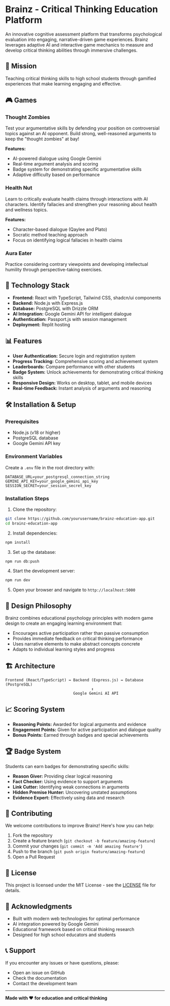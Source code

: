 # Brainz - Critical Thinking Education Platform

An innovative cognitive assessment platform that transforms psychological evaluation into engaging, narrative-driven game experiences. Brainz leverages adaptive AI and interactive game mechanics to measure and develop critical thinking abilities through immersive challenges.

## 🎯 Mission

Teaching critical thinking skills to high school students through gamified experiences that make learning engaging and effective.

## 🎮 Games

### Thought Zombies
Test your argumentative skills by defending your position on controversial topics against an AI opponent. Build strong, well-reasoned arguments to keep the "thought zombies" at bay!

**Features:**
- AI-powered dialogue using Google Gemini
- Real-time argument analysis and scoring
- Badge system for demonstrating specific argumentative skills
- Adaptive difficulty based on performance

### Health Nut
Learn to critically evaluate health claims through interactions with AI characters. Identify fallacies and strengthen your reasoning about health and wellness topics.

**Features:**
- Character-based dialogue (Qaylee and Plato)
- Socratic method teaching approach
- Focus on identifying logical fallacies in health claims

### Aura Eater
Practice considering contrary viewpoints and developing intellectual humility through perspective-taking exercises.

## 🚀 Technology Stack

- **Frontend:** React with TypeScript, Tailwind CSS, shadcn/ui components
- **Backend:** Node.js with Express.js
- **Database:** PostgreSQL with Drizzle ORM
- **AI Integration:** Google Gemini API for intelligent dialogue
- **Authentication:** Passport.js with session management
- **Deployment:** Replit hosting

## 📊 Features

- **User Authentication:** Secure login and registration system
- **Progress Tracking:** Comprehensive scoring and achievement system
- **Leaderboards:** Compare performance with other students
- **Badge System:** Unlock achievements for demonstrating critical thinking skills
- **Responsive Design:** Works on desktop, tablet, and mobile devices
- **Real-time Feedback:** Instant analysis of arguments and reasoning

## 🛠️ Installation & Setup

### Prerequisites
- Node.js (v18 or higher)
- PostgreSQL database
- Google Gemini API key

### Environment Variables
Create a `.env` file in the root directory with:

```env
DATABASE_URL=your_postgresql_connection_string
GEMINI_API_KEY=your_google_gemini_api_key
SESSION_SECRET=your_session_secret_key
```

### Installation Steps

1. Clone the repository:
```bash
git clone https://github.com/yourusername/brainz-education-app.git
cd brainz-education-app
```

2. Install dependencies:
```bash
npm install
```

3. Set up the database:
```bash
npm run db:push
```

4. Start the development server:
```bash
npm run dev
```

5. Open your browser and navigate to `http://localhost:5000`

## 🎨 Design Philosophy

Brainz combines educational psychology principles with modern game design to create an engaging learning environment that:

- Encourages active participation rather than passive consumption
- Provides immediate feedback on critical thinking performance
- Uses narrative elements to make abstract concepts concrete
- Adapts to individual learning styles and progress

## 🏗️ Architecture

```
Frontend (React/TypeScript) ↔ Backend (Express.js) ↔ Database (PostgreSQL)
                                      ↕
                              Google Gemini AI API
```

## 📈 Scoring System

- **Reasoning Points:** Awarded for logical arguments and evidence
- **Engagement Points:** Given for active participation and dialogue quality
- **Bonus Points:** Earned through badges and special achievements

## 🏆 Badge System

Students can earn badges for demonstrating specific skills:
- **Reason Giver:** Providing clear logical reasoning
- **Fact Checker:** Using evidence to support arguments
- **Link Cutter:** Identifying weak connections in arguments
- **Hidden Premise Hunter:** Uncovering unstated assumptions
- **Evidence Expert:** Effectively using data and research

## 🤝 Contributing

We welcome contributions to improve Brainz! Here's how you can help:

1. Fork the repository
2. Create a feature branch (`git checkout -b feature/amazing-feature`)
3. Commit your changes (`git commit -m 'Add amazing feature'`)
4. Push to the branch (`git push origin feature/amazing-feature`)
5. Open a Pull Request

## 📝 License

This project is licensed under the MIT License - see the [LICENSE](LICENSE) file for details.

## 🙏 Acknowledgments

- Built with modern web technologies for optimal performance
- AI integration powered by Google Gemini
- Educational framework based on critical thinking research
- Designed for high school educators and students

## 📞 Support

If you encounter any issues or have questions, please:
- Open an issue on GitHub
- Check the documentation
- Contact the development team

---

**Made with ❤️ for education and critical thinking**